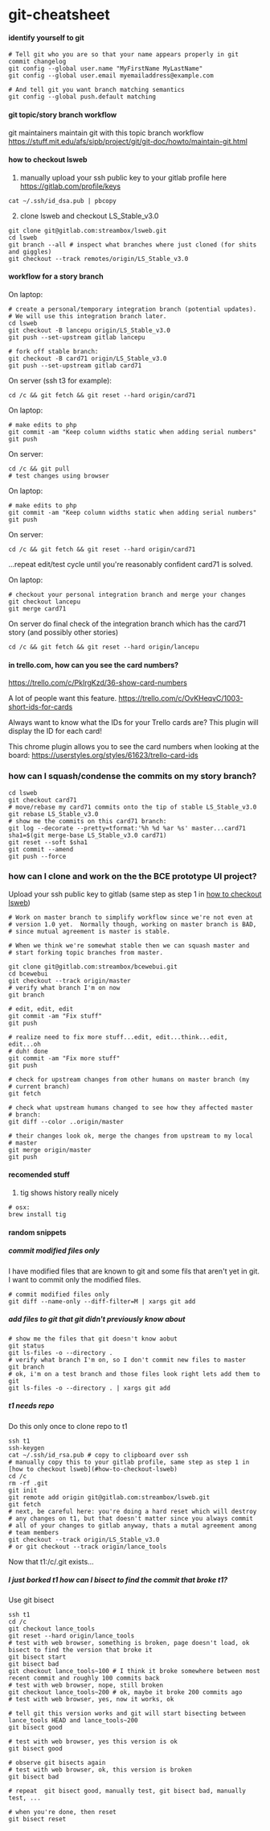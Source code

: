 # git-cheatsheet

#### identify yourself to git ####
 ```
 # Tell git who you are so that your name appears properly in git commit changelog
 git config --global user.name "MyFirstName MyLastName"
 git config --global user.email myemailaddress@example.com

 # And tell git you want branch matching semantics
 git config --global push.default matching
 ```

#### git topic/story branch workflow ####
git maintainers maintain git with this topic branch workflow https://stuff.mit.edu/afs/sipb/project/git/git-doc/howto/maintain-git.html

#### how to checkout lsweb ####
1. manually upload your ssh public key to your gitlab profile here https://gitlab.com/profile/keys
 ```
 cat ~/.ssh/id_dsa.pub | pbcopy
 ```

2. clone lsweb and checkout LS_Stable_v3.0
 ```
 git clone git@gitlab.com:streambox/lsweb.git
 cd lsweb
 git branch --all # inspect what branches where just cloned (for shits and giggles)
 git checkout --track remotes/origin/LS_Stable_v3.0

 ```

#### workflow for a story branch ####
On laptop:
 ```
 # create a personal/temporary integration branch (potential updates).
 # We will use this integration branch later.
 cd lsweb
 git checkout -B lancepu origin/LS_Stable_v3.0
 git push --set-upstream gitlab lancepu

 # fork off stable branch:
 git checkout -B card71 origin/LS_Stable_v3.0
 git push --set-upstream gitlab card71
 ```

On server (ssh t3 for example):
 ```
 cd /c && git fetch && git reset --hard origin/card71
 ```

On laptop:
 ```
 # make edits to php
 git commit -am "Keep column widths static when adding serial numbers"
 git push
 ```

On server:
 ```
 cd /c && git pull
 # test changes using browser
 ```

On laptop:
 ```
 # make edits to php
 git commit -am "Keep column widths static when adding serial numbers"
 git push
 ```

On server:
 ```
 cd /c && git fetch && git reset --hard origin/card71
 ```

...repeat edit/test cycle until you're reasonably confident card71 is solved.

On laptop:
 ```
 # checkout your personal integration branch and merge your changes
 git checkout lancepu
 git merge card71
 ```

On server do final check of the integration branch which has the card71 story (and possibly other stories)
 ```
 cd /c && git fetch && git reset --hard origin/lancepu
 ```
#### in trello.com, how can you see the card numbers? ####
https://trello.com/c/PkIrgKzd/36-show-card-numbers

A lot of people want this feature.
https://trello.com/c/OvKHeqvC/1003-short-ids-for-cards

Always want to know what the IDs for your Trello cards are? This plugin will display the ID for each card!

This chrome plugin allows you to see the card numbers when looking at the board: https://userstyles.org/styles/61623/trello-card-ids

### how can I squash/condense the commits on my story branch? ###
 ```
 cd lsweb
 git checkout card71
 # move/rebase my card71 commits onto the tip of stable LS_Stable_v3.0
 git rebase LS_Stable_v3.0
 # show me the commits on this card71 branch:
 git log --decorate --pretty=tformat:'%h %d %ar %s' master...card71
 sha1=$(git merge-base LS_Stable_v3.0 card71)
 git reset --soft $sha1
 git commit --amend
 git push --force
 ```

### how can I clone and work on the the BCE prototype UI project? ###
Upload your ssh public key to gitlab (same step as step 1 in [how to checkout lsweb](#how-to-checkout-lsweb))
 ```
 # Work on master branch to simplify workflow since we're not even at
 # version 1.0 yet.  Normally though, working on master branch is BAD,
 # since mutual agreement is master is stable.  

 # When we think we're somewhat stable then we can squash master and
 # start forking topic branches from master.

 git clone git@gitlab.com:streambox/bcewebui.git
 cd bcewebui
 git checkout --track origin/master
 # verify what branch I'm on now
 git branch

 # edit, edit, edit
 git commit -am "Fix stuff"
 git push

 # realize need to fix more stuff...edit, edit...think...edit, edit...oh
 # duh! done
 git commit -am "Fix more stuff"
 git push

 # check for upstream changes from other humans on master branch (my
 # current branch)
 git fetch

 # check what upstream humans changed to see how they affected master
 # branch:
 git diff --color ..origin/master

 # their changes look ok, merge the changes from upstream to my local
 # master
 git merge origin/master
 git push
 ```

#### recomended stuff ####

1. tig shows history really nicely

 ```
 # osx:
 brew install tig
 ```

#### random snippets ####

##### commit modified files only #####
I have modified files that are known to git and some fils that aren't yet in git.  I want to commit only the modified files.
 ```
 # commit modified files only
 git diff --name-only --diff-filter=M | xargs git add
 ```

##### add files to git that git didn't previously know about #####
 ```
 # show me the files that git doesn't know aobut
 git status
 git ls-files -o --directory .
 # verify what branch I'm on, so I don't commit new files to master
 git branch
 # ok, i'm on a test branch and those files look right lets add them to git
 git ls-files -o --directory . | xargs git add
 ```

##### t1 needs repo #####
Do this only once to clone repo to t1
 ```
 ssh t1
 ssh-keygen
 cat ~/.ssh/id_rsa.pub # copy to clipboard over ssh
 # manually copy this to your gitlab profile, same step as step 1 in [how to checkout lsweb](#how-to-checkout-lsweb)
 cd /c
 rm -rf .git
 git init
 git remote add origin git@gitlab.com:streambox/lsweb.git
 git fetch
 # next, be careful here: you're doing a hard reset which will destroy
 # any changes on t1, but that doesn't matter since you always commit
 # all of your changes to gitlab anyway, thats a mutal agreement among
 # team members
 git checkout --track origin/LS_Stable_v3.0
 # or git checkout --track origin/lance_tools
 ```

Now that t1:/c/.git exists...

##### I just borked t1 how can I bisect to find the commit that broke t1? #####
Use git bisect
 ```
 ssh t1
 cd /c
 git checkout lance_tools
 git reset --hard origin/lance_tools
 # test with web browser, something is broken, page doesn't load, ok bisect to find the version that broke it
 git bisect start
 git bisect bad
 git checkout lance_tools~100 # I think it broke somewhere between most recent commit and roughly 100 commits back
 # test with web browser, nope, still broken
 git checkout lance_tools~200 # ok, maybe it broke 200 commits ago
 # test with web browser, yes, now it works, ok

 # tell git this version works and git will start bisecting between lance_tools HEAD and lance_tools~200
 git bisect good

 # test with web browser, yes this version is ok
 git bisect good

 # observe git bisects again
 # test with web browser, ok, this version is broken
 git bisect bad

 # repeat  git bisect good, manually test, git bisect bad, manually test, ...

 # when you're done, then reset
 git bisect reset
 ```

